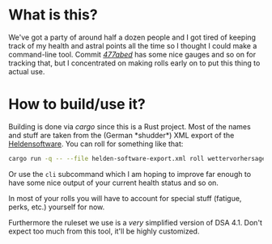 # What is this?

We've got a party of around half a dozen people and I got tired of keeping
track of my health and astral points all the time so I thought I could make a
command-line tool.
Commit
[*477abed*](https://github.com/benaryorg/dsa-cli/commit/477abedca0b561a6aee8b67ceaa106d4031e4523)
has some nice gauges and so on for tracking that, but I concentrated on making
rolls early on to put this thing to actual use.

# How to build/use it?

Building is done via *cargo* since this is a Rust project.
Most of the names and stuff are taken from the (German \*shudder\*) XML export
of the [Heldensoftware](https://www.helden-software.de/).
You can roll for something like that:

```bash
cargo run -q -- --file helden-software-export.xml roll wettervorhersage
```

Or use the `cli` subcommand which I am hoping to improve far enough to have
some nice output of your current health status and so on.

In most of your rolls you will have to account for special stuff (fatigue,
perks, etc.) yourself for now.

Furthermore the ruleset we use is a *very* simplified version of DSA 4.1.
Don't expect too much from this tool, it'll be highly customized.

